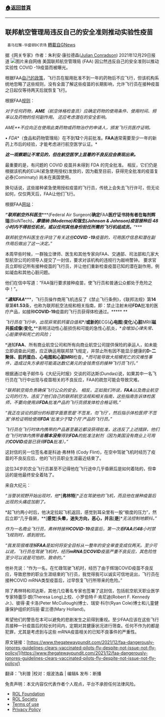 ###  [:house:返回首頁](https://github.com/ourhimalayas/txt)
---


## 联邦航空管理局违反自己的安全准则推动实验性疫苗
` 喜马拉雅-华盛顿DC农场` [轉載自GNews](https://gnews.org/zh-hans/1840809/)

据《网关专家》作者：朱利安·康拉德森([Julian Conradson](https://www.thegatewaypundit.com/author/julianc/)) 2021年12月29日报道
![](https://assets.gnews.org/wp-content/uploads/2022/01/image001-1.jpg)图片来自网络
美国联邦航空管理局 (FAA) 因公然违反自己的安全准则以推动实验性 COVID -19疫苗而被曝光。

根据FAA[自己的政策](https://www.faa.gov/about/office_org/headquarters_offices/avs/offices/aam/ame/guide/pharm/dni_dnf/)，飞行员在服用批准不到一年的药物后不应飞行，但该机构系统地忽略了这些规则，没有全面了解这些疫苗的长期影响，允许飞行员在接种疫苗之日起仅等待两天后就恢复飞行。

根据FAA[规则](https://www.faa.gov/about/office_org/headquarters_offices/avs/offices/aam/ame/guide/pharm/dni_dnf/)：

*对于任何药物，**AME**（航空体格检查员）应确定药物的使用条件、使用时间、频率以及药物的任何副作用。* *还应考虑潜在的安全影响。*

*AME**不应向正在使用此类药物或药物治疗的申请人，颁发飞行员医疗证明。*

• *FDA**（食品和药物管理局）在不到**12**个月前批准。**FAA**通常需要至少一年的新药上市后的经验，才能考虑进行航空医学认证。*

***这一观察期让不常见的，但在航空医学上显著的不良反应会表现出来。***

最重要的是，有问题的 COVID 疫苗并未得到 FDA 的完全批准。 相反，它们仍是根据该机构的EUA(紧急使用授权)发放的，因为截至目前，获得完全批准的疫苗复必泰(Comirnaty) 尚未在美国使用。

换句话说，这些接种紧急使用授权疫苗的飞行员，传统上会失去飞行许可，但无论如何，仅仅两天后，FAA让他们飞行。

根据FAA[网站](https://www.faa.gov/coronavirus/guidance_resources/vaccine_faq/)：

***“联邦航空外科医生******(Federal Air Surgeon)******确定******FAA******医疗证书持有者在每剂辉瑞******(BioNTech)******、摩德纳***** *****(Moderna)******和强生******(Johnson & Johnson)******疫苗接种后***** *****48******小时内不得担任机长，或以任何其他身份担任所需的飞行机组成员。******”***

*联邦航空外科医生在评估了有关这些**COVID -19**疫苗的，可用医疗信息和潜在副作用后做出了这一决定。”*

本周早些时候，一群独立律师、医生和其他专家向FAA、交通部、司法部和几家大型航空公司的领导人提交了一封信，要求对该机构的违规行为敲响警钟。 要求官员立即标记所有接种疫苗的飞行员，并让他们重新检查疫苗已知的潜在副作用，例如凝血和其他心脏问题。

他们在信中写道：”FAA强行要求接种疫苗，使飞行员和普通公众都处于危险之中！”。

***“通知******FAA******，飞行员操作商用飞机违反了《禁止飞行条例》，《联邦法规》第******14******章第******61.53******条，也称为联邦航空法规和相关指南，即：禁止注射未经******FDA******批准的医疗产品，如接种******COVID-19******疫苗的飞行员获得体检通过。***** **

*飞行员在飞行中，出现异常肌钙蛋白值和**/**或新的**ECG(**心电图**)**变化**/**心脏**MRI(**磁共振成像**)**变化**,**表明活动性心脏损伤和可能的急性心肌炎，**会增加心律失常、心脏骤停和死亡的风险；*

*通知**FAA**、所有商业航空公司和所有向商业航空公司提供保险的承运人，如未能立即调查此问题，应正确运用联邦禁飞规定，并禁止所有因不能显示健康的**D-**二聚体、肌钙蛋白、心电图和心脏**MRI**检查，**而可能导致大规模死亡的灾难性事件，造成过失方承担可能高达数亿美元的金钱责任的接种飞行员飞行。”*

根据通过电子邮件与《大纪元时报》交谈的邓达斯(Dundas)说，如果其中一名飞行员在飞行中出现与疫苗相关的不良反应，FAA的疏忽可能会导致灾难。

*“联邦航空局负责确保飞行公众的安全。* *相反，正如我们所说，**FAA**以及商业航空公司的行为，违反了他们自己的联邦航空法规和相关指南，这些指南告诉体检医师，不要向使用非**FDA**批准产品的飞行员颁发体检合格证明。”*

*“我正在谈论的部分的标题字面意思是‘不签发，勿飞行’，然后指示体检医师‘不签发’体检证明给使用**FDA**‘批准少于**12**个月’产品的飞行员。”*

*飞行员在飞行时体内携带的产品甚至最近都没获得批准，这违反了上述措辞，他们在飞行时体内携带着**根本没有**得到**FDA**的批准注射剂（因为美国没有商业上可用的**COVID**疫苗已获得**FDA**批准）。”*

这封信的另一位签名者是科迪·弗林特 (Cody Flint)，在空中驾驶飞机时经历了疫苗的不良反应后，他的飞行员职业生涯最近结束了。

这位34岁的农业飞行员甚至不记得他在飞行途中几乎昏厥后是如何着陆的，但幸运的是他最终安全着陆了。

来自大纪元：

*“当管状视野开始出现时，他**[**弗林特**]**正在驾驶他的飞机，而且他在接种疫苗后出现的头痛症加剧了。*

*起飞约两小时后，他决定拉起飞机返回，感觉到耳朵里有一股“极度的压力”，然后立即“几乎昏厥，**[**感觉**]**头晕，迷失方向，恶心，并且**[**是**]**无法控制地颤抖。”*

*作为一名商业飞行员，弗林特接种**COVID-19**疫苗后，第一次看**FAA**的**48**小时禁飞规则时，感到担忧。*

*“我发现很难理解**FAA**是如何将安全目标从一整年的安全审查变成仅两天。至少可以说，飞行员在驾驶飞机时，经历**mRNA**型**COVID**疫苗严重不良反应，其危险性至少可以说是可怕的，致命的。”*

他补充说：“作为一名，在忙碌驾驶飞机时，经历了由于辉瑞COVID疫苗不良反应，导致悲惨的职业生涯结束的飞行员，我觉得我可以诚实可信地说出，飞行员在 接种COVID mRNA类型疫苗后，过早恢复飞行所带来的危险。”

除了弗林特和邓达斯，其他几位著名专家也签署了这封信，包括航空航天职业医学专家特蕾莎·朗(Theresa Long)上校、小罗伯特·F·肯尼迪(Robert F. Kennedy Jr.)、彼得·麦卡洛(Peter McCullough)博士、瑞安·科尔(Ryan Cole)博士和儿童健康保护组织的玛丽·霍兰德(Mary Holland)。

希望他们的警告在本可以避免的悲剧发生之前得到重视。至少FAA应该在这些飞行员接种一针疫苗后的较长时间内，定期对其健康状况进行筛查。任何不作为的都是犯罪，尤其是考虑到与这些 mRNA疫苗相关的已知不良事件的严重性。

原文链接：[https://www.thegatewaypundit.com/2021/12/faa-dangerously-ignores-guidelines-clears-vaccinated-pilots-fly-despite-not-issue-not-fly-policy/](https://www.thegatewaypundit.com/2021/12/faa-dangerously-ignores-guidelines-clears-vaccinated-pilots-fly-despite-not-issue-not-fly-policy/)

翻译：飞利普 |校对：烟波浩淼 | 编辑& 发布：断播

 

免责声明：本文内容仅代表作者个人观点，平台不承担任何法律风险。

- [ROL Foundation](https://rolfoundation.org/)
- [ROL Society](https://rolsociety.org/)
- [Terms of use](https://gnews.org/terms-of-use-3/)
- [Privacy Policy](https://gnews.org/privacy-policy/)
